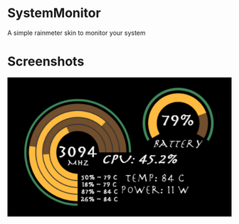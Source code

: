 # SystemMonitor
A simple rainmeter skin to monitor your system

# Screenshots
<img src=./@Resources/Screenshots/Screenshot.png>
